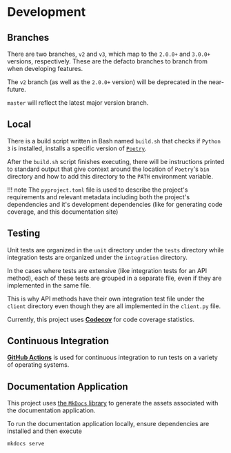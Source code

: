 # Development

## Branches

There are two branches, `v2` and `v3`, which map to the `2.0.0+` and `3.0.0+` versions, respectively. These are the defacto 
branches to branch from when developing features.

The `v2` branch (as well as the `2.0.0+` version) will be deprecated in the near-future.

`master` will reflect the latest major version branch.

## Local

There is a build script written in Bash named `build.sh` that checks if `Python 3` is installed, installs a specific version of [`Poetry`](https://python-poetry.org/).

After the `build.sh` script finishes executing, there will be instructions printed to standard output that give context
around the location of `Poetry`'s `bin` directory and how to add this directory to the `PATH` environment variable.

!!! note
    The `pyproject.toml` file is used to describe the project's requirements and relevant metadata including both the
    project's dependencies and it's development dependencies (like for generating code coverage, and this documentation 
    site)

## Testing

Unit tests are organized in the `unit` directory under the `tests` directory while integration tests are organized 
under the `integration` directory.

In the cases where tests are extensive (like integration tests for an API method), each of these tests are grouped in a 
separate file, even if they are implemented in the same file.

This is why API methods have their own integration test file under the `client` directory even though they are all 
implemented in the `client.py` file.

Currently, this project uses [**Codecov**](https://codecov.io/gh/jaebradley/draftkings_client) for code 
coverage statistics.

## Continuous Integration

[**GitHub Actions**](https://github.com/jaebradley/draftkings_client/actions) is used for continuous 
integration to run tests on a variety of operating systems.

## Documentation Application 

This project uses [the `MkDocs` library](https://www.mkdocs.org) to generate the assets associated with the 
documentation application.

To run the documentation application locally, ensure dependencies are installed and then execute

```bash
mkdocs serve
```

